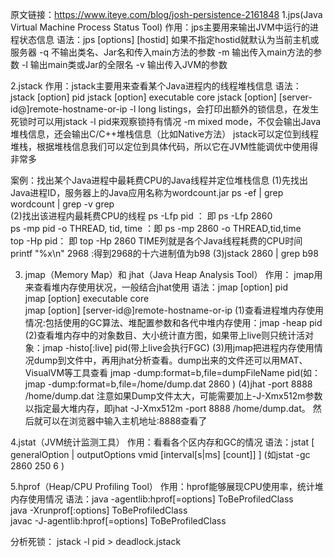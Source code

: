 原文链接：https://www.iteye.com/blog/josh-persistence-2161848
1.jps(Java Virtual Machine Process Status Tool)
作用：jps主要用来输出JVM中运行的进程状态信息
语法：jps [options] [hostid]  如果不指定hostid就默认为当前主机或服务器
-q 不输出类名、Jar名和传入main方法的参数
-m 输出传入main方法的参数
-l 输出main类或Jar的全限名
-v 输出传入JVM的参数

2.jstack
作用：jstack主要用来查看某个Java进程内的线程堆栈信息
语法：jstack [option] pid
      jstack [option] executable core
      jstack [option] [server-id@]remote-hostname-or-ip
-l long listings，会打印出额外的锁信息，在发生死锁时可以用jstack -l pid来观察锁持有情况
-m mixed mode，不仅会输出Java堆栈信息，还会输出C/C++堆栈信息（比如Native方法）
jstack可以定位到线程堆栈，根据堆栈信息我们可以定位到具体代码，所以它在JVM性能调优中使用得非常多

案例：找出某个Java进程中最耗费CPU的Java线程并定位堆栈信息
(1)先找出Java进程ID，服务器上的Java应用名称为wordcount.jar
    ps -ef | grep wordcount | grep -v grep  
(2)找出该进程内最耗费CPU的线程
    ps -Lfp pid ： 即 ps -Lfp 2860  
    ps -mp pid -o THREAD, tid, time ：即 ps -mp 2860 -o THREAD,tid,time  
    top -Hp pid： 即 top -Hp 2860
    TIME列就是各个Java线程耗费的CPU时间
    printf "%x\n" 2968 :得到2968的十六进制值为b98
(3)jstack 2860 | grep b98

3. jmap（Memory Map）和 jhat（Java Heap Analysis Tool）
作用： jmap用来查看堆内存使用状况，一般结合jhat使用
语法：jmap [option] pid  
      jmap [option] executable core  
      jmap [option] [server-id@]remote-hostname-or-ip 
(1)查看进程堆内存使用情况:包括使用的GC算法、堆配置参数和各代中堆内存使用：jmap -heap pid
(2)查看堆内存中的对象数目、大小统计直方图，如果带上live则只统计活对象：jmap -histo[:live] pid(带上live会执行FGC)
(3)用jmap把进程内存使用情况dump到文件中，再用jhat分析查看。dump出来的文件还可以用MAT、VisualVM等工具查看
   jmap -dump:format=b,file=dumpFileName pid(如：jmap -dump:format=b,file=/home/dump.dat 2860  )
(4)jhat -port 8888 /home/dump.dat
   注意如果Dump文件太大，可能需要加上-J-Xmx512m参数以指定最大堆内存，即jhat -J-Xmx512m -port 8888 /home/dump.dat。
   然后就可以在浏览器中输入主机地址:8888查看了
   
4.jstat（JVM统计监测工具） 
作用：看看各个区内存和GC的情况
语法：jstat [ generalOption | outputOptions vmid [interval[s|ms] [count]] ]  (如jstat -gc 2860 250 6  )

5.hprof（Heap/CPU Profiling Tool）
作用：hprof能够展现CPU使用率，统计堆内存使用情况
语法：java -agentlib:hprof[=options] ToBeProfiledClass  
     java -Xrunprof[:options] ToBeProfiledClass  
     javac -J-agentlib:hprof[=options] ToBeProfiledClass  

分析死锁：
jstack -l pid > deadlock.jstack